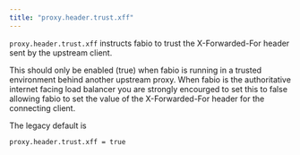 ```yaml
---
title: "proxy.header.trust.xff"
---
```


`proxy.header.trust.xff` instructs fabio to trust the X-Forwarded-For header
sent by the upstream client.

This should only be enabled (true) when fabio is running in a trusted
environment behind another upstream proxy.
When fabio is the authoritative internet facing load balancer you are
strongly encourged to set this to false allowing fabio to set the
value of the X-Forwarded-For header for the connecting client.

The legacy default is

    proxy.header.trust.xff = true
